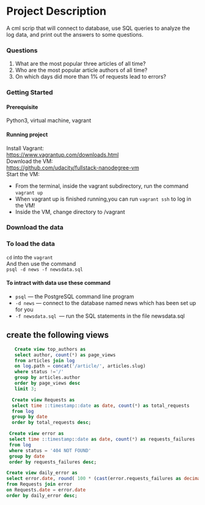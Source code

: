 # Project Description
A cml scrip that will connect to database, use SQL queries to analyze the log data, and print out the answers to some questions.
### Questions
1. What are the most popular three articles of all time?
2. Who are the most popular article authors of all time? 
3. On which days did more than 1% of requests lead to errors?
### Getting Started 
#### Prerequisite
Python3, virtual machine, vagrant
#### Running project
Install Vagrant:<br />
https://www.vagrantup.com/downloads.html <br />
Download the VM:<br />
https://github.com/udacity/fullstack-nanodegree-vm <br />
Start the VM:<br />
  * From the terminal, inside the vagrant subdirectory, run the command ```vagrant up``` <br />
  * When vagrant up is finished running,you can run ```vagrant ssh``` to log in the VM! <br />
  * Inside the VM, change directory to /vagrant
### Download the data
### To load the data  
```cd``` into the ```vagrant``` <br />
  And then use the command <br />
  ```psql -d news -f newsdata.sql``` <br />
#### To intract with data use these command 
  * ```psql``` — the PostgreSQL command line program
  * ```-d news``` — connect to the database named news which has been set up for you
  * ```-f newsdata.sql ```— run the SQL statements in the file newsdata.sql
## create the following views 

```sql
   Create view top_authors as
   select author, count(*) as page_views
   from articles join log
   on log.path = concat('/article/', articles.slug)
   where status !='/'
   group by articles.author 
   order by page_views desc
   limit 3;
```

```sql
  Create view Requests as 
  select time ::timestamp::date as date, count(*) as total_requests
  from log
  group by date
  order by total_requests desc;
```
```sql
 Create view error as 
 select time ::timestamp::date as date, count(*) as requests_failures
 from log
 where status = '404 NOT FOUND'
 group by date
 order by requests_failures desc;
```
```sql
Create view daily_error as 
select error.date, round( 100 * (cast(error.requests_failures as decimal)/cast(Requests.total_requests as decimal)),2) as daily_error
from Requests join error
on Requests.date = error.date
order by daily_error desc;
```
